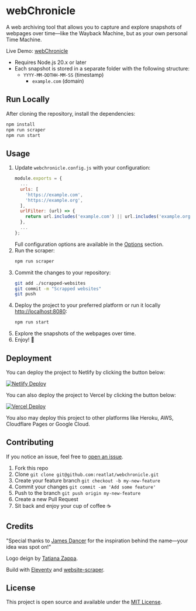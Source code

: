# webChronicle
A web archiving tool that allows you to capture and explore snapshots of webpages over time—like the Wayback Machine, but as your own personal Time Machine.

Live Demo: [webChronicle](https://webchronicle.dev/)

- Requires Node.js 20.x or later
- Each snapshot is stored in a separate folder with the following structure:
  - `YYYY-MM-DDTHH-MM-SS` (timestamp)
    - `example.com` (domain)

## Run Locally

After cloning the repository, install the dependencies:

```bash
npm install
npm run scraper
npm run start
```

## Usage

1. Update `webchronicle.config.js` with your configuration:
    ```javascript
    module.exports = {
      ...
      urls: [
        'https://example.com',
        'https://example.org',
      ],
      urlFilter: (url) => {
        return url.includes('example.com') || url.includes('example.org');
      },
      ...
    };
    ```
   Full configuration options are available in the [Options](https://github.com/website-scraper/node-website-scraper?tab=readme-ov-file#options) section.
2. Run the scraper:
    ```bash
    npm run scraper
    ```
3. Commit the changes to your repository:
    ```bash
    git add ./scrapped-websites
    git commit -m "Scrapped websites"
    git push
    ```
4. Deploy the project to your preferred platform or run it locally [http://localhost:8080](http://localhost:8080):
    ```bash
    npm run start
    ```
5. Explore the snapshots of the webpages over time.
6. Enjoy! 🎉

## Deployment

You can deploy the project to Netlify by clicking the button below:

[![Netlify Deploy](https://www.netlify.com/img/deploy/button.svg)](https://app.netlify.com/start/deploy?repository=https://github.com/reatlat/webchronicle)

You can also deploy the project to Vercel by clicking the button below:

[![Vercel Deploy](https://vercel.com/button)](https://vercel.com/import/project?template=https://github.com/reatlat/webchronicle)

You also may deploy this project to other platforms like Heroku, AWS, Cloudflare Pages or Google Cloud.

## Contributing

If you notice an issue, feel free to [open an issue](https://github.com/reatlat/webchronicle/issues).

1. Fork this repo
2. Clone `git clone git@github.com:reatlat/webchronicle.git`
3. Create your feature branch `git checkout -b my-new-feature`
4. Commit your changes `git commit -am 'Add some feature'`
5. Push to the branch `git push origin my-new-feature`
6. Create a new Pull Request
7. Sit back and enjoy your cup of coffee ☕️


## Credits

"Special thanks to <a href="https://www.linkedin.com/in/james-dancer/?utm_source=webchronicle">James&nbsp;Dancer</a> for the inspiration behind the name—your idea was spot on!"

Logo deign by <a href="https://tatiana.zappa.art/?utm_source=webchronicle">Tatiana&nbsp;Zappa</a>.

Build with <a href="https://www.11ty.dev/?utm_source=webchronicle">Eleventy</a> and <a href="https://github.com/website-scraper/node-website-scraper">website-scraper</a>.

## License

This project is open source and available under the [MIT License](LICENSE).